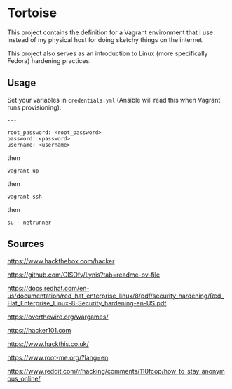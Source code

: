 # Tortoise

This project contains the definition for a Vagrant environment that I use 
instead of my physical host for doing sketchy things on the internet.

This project also serves as an introduction to Linux (more specifically Fedora)
hardening practices.

## Usage

Set your variables in `credentials.yml` (Ansible will read this when Vagrant 
runs provisioning):

```
---

root_password: <root_password>
password: <password>
username: <username>
```

then

`vagrant up`

then

`vagrant ssh`

then

`su - netrunner`

## Sources

https://www.hackthebox.com/hacker

https://github.com/CISOfy/Lynis?tab=readme-ov-file

https://docs.redhat.com/en-us/documentation/red_hat_enterprise_linux/8/pdf/security_hardening/Red_Hat_Enterprise_Linux-8-Security_hardening-en-US.pdf

https://overthewire.org/wargames/

https://hacker101.com

https://www.hackthis.co.uk/

https://www.root-me.org/?lang=en

https://www.reddit.com/r/hacking/comments/110fcop/how_to_stay_anonymous_online/
